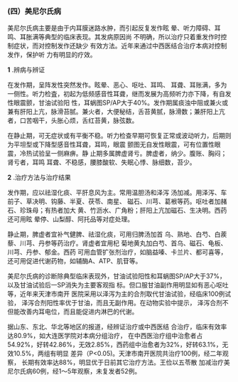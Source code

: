 ###   (四）美尼尔氏病

  美尼尔氏病主要是由于内耳膜迷路水肿，而引起反复发作眩 晕、听力障碍、耳鸣、耳胀满等典型的临床表现。其发病原因尚 不明确，所以治疗只着重发作时控制症状，而对控制发作还缺少  有效方法。近年来通过中西医结合治疗本病对控制发作，保护听 力有明显的疗效。

  **1**  .辨病与辨证

  在发作期，呈阵发性突然发作。眩晕、恶心、呕吐、耳鸣、 耳聋、耳账满，多为一侧性。听力检査，初起为低频感音性耳聋，继而发展为高频听力亦下降，有自发性眼震颤，甘油试验阳 性，耳蜗图SP/AP大于40%。发作期属痰浊中阻或兼火或兼有肝阳上亢，脉滑苔腻。兼火者，大便秘结，舌苔黄腻，脉滑数；兼肝阳上亢者，口苦咽干，头胀心烦，舌红苔黄，脉弦数。 

 在静止期，可无症状或有平衡不稳。听力检查早期可恢复正常或波动听力，后期则为平坦型或下降型感音性耳聋，耳鸣，眼震  颤图无自发性眼震，可有位置性眼震，冷热试验呈一侧麻痹。静 止期多属脾虚肾亏。脾虚者，纳少。腹账、胸闷；肾亏者，耳鸣 耳聋、不稳感，腰膝酸软、失眠心悸、脉细数，苔少。

  **2**  .治疗方法与治疗结果  

发作期，应以祛湿化痰、平肝息风为主。常用温胆汤和泽泻 汤加减。用泽泻、车前子、草决明、钩藤、半夏、茯苓、南星、 磁石、川芎、葛裉等药。呕吐者加赭石、珍珠母；有热者加大  黄、竹沥水、广角粉；肝阳上亢加磁石、生决明。西药还可用眩 晕停、山梨醇、阿托品等对症处理。  

静止期，脾虚者宜补气健脾、祛湿化痰，可用归脾汤加首 乌、熟地、白芍、白蒺藜、川芎、丹参等药治疗。肾虚者宜用杞 菊地黄丸加白芍、首乌、磁石、龟板、川芎、丹参、郁金。西药  可用血管扩张剂治疗，如脑益嗪、卡兰片、都可喜等，还可用促进代谢药物，如辅酶A、ATP、肌苷等。

  美尼尔氏病的诊断除典型临床表现外，甘油试验阳性和耳蜗图SP/AP大于37%，以及甘油试验后一SP消失为主要客观指 标。但口服甘油副作用明显如有恶心呕吐等，近年来天津市南开 医院采用以泽泻为主的合剂取代甘油试验，经临床100例试验， 泽泻合剂阳性率优于甘油，而且无副作用。在动物实验中提示， 泽泻合剂不但能改善内耳电位，而且能促进内淋巴的代谢。

  据山东、东北、华北等地区的报道，经辨证治疗或中西医结 合治疗，临床有效率达80.9%，如大连医学院对本病分组治疗， 在中西医治疗组中治愈者占54.92%，好转42.86%，无效2.85%，西药组中治愈者为32%，好转63.1%，无效10.5%，两组有明显 差异（P<0.05)。天津市南开医院共治疗100例，经二年观察， 长期有效率达88%，明显优于日前其它治疗方法。王俭以五苓散 加减治疗美尼尔氏病60例，经1〜5年观察，未复发者52例。  
